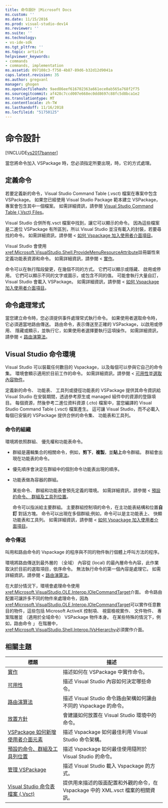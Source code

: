 ```yaml
---
title: 命令設計 |Microsoft Docs
ms.custom: ''
ms.date: 11/15/2016
ms.prod: visual-studio-dev14
ms.reviewer: ''
ms.suite: ''
ms.technology:
- vs-ide-sdk
ms.tgt_pltfrm: ''
ms.topic: article
helpviewer_keywords:
- commands
- commands, implementation
ms.assetid: 097108c3-f758-4b87-89d6-b32d12d9041a
caps.latest.revision: 35
ms.author: gregvanl
manager: ghogen
ms.openlocfilehash: 9aed86eef616702363a661ece0ab565a768f2f75
ms.sourcegitcommit: af428c7ccd007e668ec0dd8697c88fc5d8bca1e2
ms.translationtype: MT
ms.contentlocale: zh-TW
ms.lasthandoff: 11/16/2018
ms.locfileid: "51750125"
---
```

# <a name="command-design"></a>命令設計
[!INCLUDE[vs2017banner](../../includes/vs2017banner.md)]

當您將命令加入 VSPackage 時，您必須指定所要出現，時，它的方式處理。  
  
## <a name="defining-commands"></a>定義命令  
 若要定義新的命令，Visual Studio Command Table (.vsct) 檔案在專案中包含 VSPackage。 如果您已經使用 Visual Studio Package 範本建立 VSPackage，專案會包含其中一個檔案。 如需詳細資訊，請參閱 [Visual Studio Command Table (.Vsct) Files](../../extensibility/internals/visual-studio-command-table-dot-vsct-files.md)。  
  
 Visual Studio 合併所有.vsct 檔案中找到，讓它可以顯示的命令。 因為這些檔案是二進位 VSPackage 有所區別，所以 Visual Studio 並沒有載入的封裝，若要尋找的命令。 如需詳細資訊，請參閱 <<c0> [ 如何 Vspackage 加入使用者介面項目](../../extensibility/internals/how-vspackages-add-user-interface-elements.md)。  
  
 Visual Studio 會使用<xref:Microsoft.VisualStudio.Shell.ProvideMenuResourceAttribute>註冊屬性來定義功能表資源和命令。 如需詳細資訊，請參閱 <<c0> [ 實作](../../extensibility/internals/command-implementation.md)。  
  
 命令可以在執行階段變更，在幾個不同的方式。 它們可以顯示或隱藏、 啟用或停用。 它們可以顯示不同的文字或圖示，或包含不同的值。 可能會執行大量自訂，Visual Studio 會載入 VSPackage。 如需詳細資訊，請參閱 <<c0> [ 如何 Vspackage 加入使用者介面項目](../../extensibility/internals/how-vspackages-add-user-interface-elements.md)。  
  
## <a name="command-handlers"></a>命令處理常式  
 當您建立命令時，您必須提供事件處理常式執行命令。 如果使用者選取命令時，它必須適當地路由傳送。 路由命令，表示傳送至正確的 VSPackage，以啟用或停用、 隱藏或顯示，並執行它，如果使用者選擇要執行這項操作。 如需詳細資訊，請參閱 <<c0> [ 路由演算法](../../extensibility/internals/command-routing-algorithm.md)。  
  
## <a name="the-visual-studio-command-environment"></a>Visual Studio 命令環境  
 Visual Studio 可以裝載任何數目的 Vspackage，以及每個可以參與它自己的命令集。 環境會顯示適用於目前工作的命令。 如需詳細資訊，請參閱 <<c0> [ 可用性](../../extensibility/internals/command-availability.md)並[選取內容物件](../../extensibility/internals/selection-context-objects.md)。  
  
 定義新的命令、 功能表、 工具列或捷徑功能表的 VSPackage 提供其命令資訊給 Visual Studio 在安裝期間，透過參考原生或 managed 組件中的資源的登錄項目。 每個資源，然後參考二進位資料資源 (.cto) 檔案中，當您編譯的 Visual Studio Command Table (.vsct) 檔案產生。 這可讓 Visual Studio，而不必載入每個已安裝的 VSPackage 提供合併的命令集、 功能表和工具列。  
  
### <a name="command-organization"></a>命令的組織  
 環境將依照群組、 優先權和功能表命令。  
  
- 群組是邏輯集合的相關命令，例如，**剪下**，**複製**，並**貼上**命令群組。 群組會出現在功能表的命令。  
  
- 優先順序會決定在群組中的個別命令功能表出現的順序。  
  
- 功能表做為容器的群組。  
  
  某些命令、 群組和功能表會預先定義的環境。 如需詳細資訊，請參閱 <<c0> [ 預設的命令、 群組及工具列位置](../../extensibility/internals/default-command-group-and-toolbar-placement.md)。  
  
  命令可以指派給主要群組。 主要群組控制項的命令，在主功能表結構和位置**自訂** 對話方塊。 命令可以出現在多個群組;例如，命令可以是主功能表上、 快顯功能表和工具列。 如需詳細資訊，請參閱 <<c0> [ 如何 Vspackage 加入使用者介面項目](../../extensibility/internals/how-vspackages-add-user-interface-elements.md)。  
  
### <a name="command-routing"></a>命令傳送  
 叫用和路由命令的 Vspackage 的程序與不同的物件執行個體上呼叫方法的程序。  
  
 環境將路由傳送到最外層的 （全域） 內容從 (local) 的最內層命令內容，此作業取決於目前的選取項目，依序命令。 無法執行命令的第一個內容是處理它。 如需詳細資訊，請參閱 <<c0> [ 路由演算法](../../extensibility/internals/command-routing-algorithm.md)。  
  
 在大部分情況下，環境會處理命令使用<xref:Microsoft.VisualStudio.OLE.Interop.IOleCommandTarget>介面。 命令路由配置可讓許多不同的物件來處理命令，因為<xref:Microsoft.VisualStudio.OLE.Interop.IOleCommandTarget>可以實作任意數目的物件，這些包括 Microsoft ActiveX 控制項、 視窗檢視實作、 文件物件、 專案階層並 （適用於全域命令） VSPackage 物件本身。 在某些特殊的情況下，例如，路由命令 」 在階層中，<xref:Microsoft.VisualStudio.Shell.Interop.IVsHierarchy>必須實作介面。  
  
## <a name="related-topics"></a>相關主題  
  
|標題|描述|  
|-----------|-----------------|  
|[實作](../../extensibility/internals/command-implementation.md)|描述如何在 VSPackage 中實作命令。|  
|[可用性](../../extensibility/internals/command-availability.md)|描述 Visual Studio 內容如何決定哪些命令。|  
|[路由演算法](../../extensibility/internals/command-routing-algorithm.md)|描述 Visual Studio 命令路由架構如何讓由不同的 Vspackage 的命令。|  
|[放置方針](../../extensibility/internals/command-placement-guidelines.md)|會建議如何放置在 Visual Studio 環境中的命令。|  
|[VSPackage 如何新增使用者介面元素](../../extensibility/internals/how-vspackages-add-user-interface-elements.md)|描述 Vspackage 如何最佳利用 Visual Studio 命令架構。|  
|[預設的命令、群組及工具列位置](../../extensibility/internals/default-command-group-and-toolbar-placement.md)|描述 Vspackage 如何最佳使用隨附於 Visual Studio 的命令。|  
|[管理 VSPackage](../../extensibility/managing-vspackages.md)|描述 Visual Studio 載入 Vspackage 的方式。|  
|[Visual Studio 命令表檔案 (.Vsct)](../../extensibility/internals/visual-studio-command-table-dot-vsct-files.md)|提供用來描述的版面配置和外觀的命令，在 Vspackage 中的 XML.vsct 檔案的相關資訊。|

